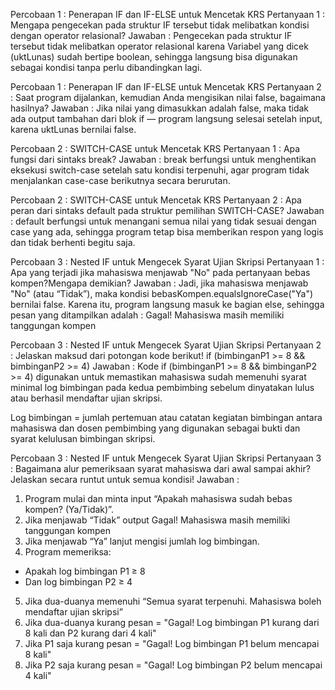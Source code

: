 Percobaan 1 : Penerapan IF dan IF-ELSE untuk Mencetak KRS 
Pertanyaan 1 : Mengapa pengecekan pada struktur IF tersebut tidak melibatkan kondisi dengan operator relasional?
Jawaban : Pengecekan pada struktur IF tersebut tidak melibatkan operator relasional karena Variabel yang dicek (uktLunas) sudah bertipe boolean, sehingga langsung bisa digunakan sebagai kondisi tanpa perlu dibandingkan lagi.

Percobaan 1 : Penerapan IF dan IF-ELSE untuk Mencetak KRS
Pertanyaan 2 : Saat program dijalankan, kemudian Anda mengisikan nilai false, bagaimana hasilnya?
Jawaban : Jika nilai yang dimasukkan adalah false, maka tidak ada output tambahan dari blok if — program langsung selesai setelah input, karena uktLunas bernilai false.

Percobaan 2 : SWITCH-CASE untuk Mencetak KRS
Pertanyaan 1 : Apa fungsi dari sintaks break?
Jawaban : break berfungsi untuk menghentikan eksekusi switch-case setelah satu kondisi terpenuhi, agar program tidak menjalankan case-case berikutnya secara berurutan.

Percobaan 2 : SWITCH-CASE untuk Mencetak KRS
Pertanyaan 2 : Apa peran dari sintaks default pada struktur pemilihan SWITCH-CASE?
Jawaban : default berfungsi untuk menangani semua nilai yang tidak sesuai dengan case yang ada, sehingga program tetap bisa memberikan respon yang logis dan tidak berhenti begitu saja.

Percobaan 3 : Nested IF untuk Mengecek Syarat Ujian Skripsi
Pertanyaan 1 : Apa yang terjadi jika mahasiswa menjawab "No" pada pertanyaan bebas kompen?Mengapa demikian?
Jawaban : Jadi, jika mahasiswa menjawab "No" (atau “Tidak”), maka kondisi bebasKompen.equalsIgnoreCase("Ya") bernilai false.
Karena itu, program langsung masuk ke bagian else, sehingga pesan yang ditampilkan adalah : Gagal! Mahasiswa masih memiliki tanggungan kompen

Percobaan 3 : Nested IF untuk Mengecek Syarat Ujian Skripsi
Pertanyaan 2 : Jelaskan maksud dari potongan kode berikut!
                if (bimbinganP1 >= 8 && bimbinganP2 >= 4) 
Jawaban : Kode if (bimbinganP1 >= 8 && bimbinganP2 >= 4) digunakan untuk memastikan mahasiswa sudah memenuhi syarat minimal log bimbingan pada kedua pembimbing sebelum dinyatakan lulus atau berhasil mendaftar ujian skripsi.

Log bimbingan = jumlah pertemuan atau catatan kegiatan bimbingan antara mahasiswa dan dosen pembimbing yang digunakan sebagai bukti dan syarat kelulusan bimbingan skripsi.

Percobaan 3 : Nested IF untuk Mengecek Syarat Ujian Skripsi
Pertanyaan 3 : Bagaimana alur pemeriksaan syarat mahasiswa dari awal sampai akhir? Jelaskan secara runtut untuk semua kondisi!
Jawaban : 
1.	Program mulai dan minta input “Apakah mahasiswa sudah bebas kompen? (Ya/Tidak)”.
2.	Jika menjawab “Tidak” output Gagal! Mahasiswa masih memiliki tanggungan kompen
3.	Jika menjawab “Ya”  lanjut mengisi jumlah log bimbingan.
4.	Program memeriksa:
   - Apakah log bimbingan P1 ≥ 8
   - Dan log bimbingan P2 ≥ 4
5.	Jika dua-duanya memenuhi “Semua syarat terpenuhi. Mahasiswa boleh mendaftar ujian skripsi”
6.	Jika dua-duanya kurang pesan = "Gagal! Log bimbingan P1 kurang dari 8 kali dan P2 kurang dari 4 kali"
7.	Jika P1 saja kurang  pesan = "Gagal! Log bimbingan P1 belum mencapai 8 kali"
8.	Jika P2 saja kurang pesan = "Gagal! Log bimbingan P2 belum mencapai 4 kali"










